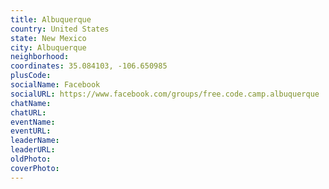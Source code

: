 ```yaml
---
title: Albuquerque
country: United States
state: New Mexico
city: Albuquerque
neighborhood: 
coordinates: 35.084103, -106.650985
plusCode:
socialName: Facebook
socialURL: https://www.facebook.com/groups/free.code.camp.albuquerque
chatName:
chatURL:
eventName:
eventURL:
leaderName:
leaderURL:
oldPhoto: 
coverPhoto:
---
```

